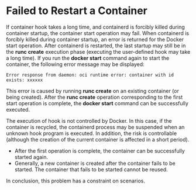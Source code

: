 # Failed to Restart a Container<a name="EN-US_TOPIC_0184808214"></a>

If container hook takes a long time, and containerd is forcibly killed during container startup, the container start operation may fail. When containerd is forcibly killed during container startup, an error is returned for the Docker start operation. After containerd is restarted, the last startup may still be in the  **runc create**  execution phase \(executing the user-defined hook may take a long time\). If you run the  **docker start**  command again to start the container, the following error message may be displayed:

```
Error response from daemon: oci runtime error: container with id exists: xxxxxx
```

This error is caused by running  **runc create**  on an existing container \(or being created\). After the  **runc create**  operation corresponding to the first start operation is complete, the  **docker start**  command can be successfully executed.

The execution of hook is not controlled by Docker. In this case, if the container is recycled, the containerd process may be suspended when an unknown hook program is executed. In addition, the risk is controllable \(although the creation of the current container is affected in a short period\).

-   After the first operation is complete, the container can be successfully started again.
-   Generally, a new container is created after the container fails to be started. The container that fails to be started cannot be reused.

In conclusion, this problem has a constraint on scenarios.

